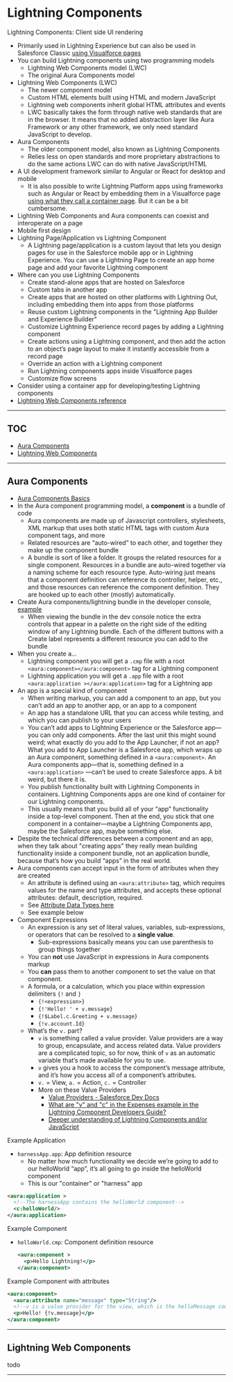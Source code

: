 # Lightning Components

Lightning Components: Client side UI rendering

- Primarily used in Lightning Experience but can also be used in Salesforce Classic [using Visualforce pages](https://developer.salesforce.com/docs/atlas.en-us.lightning.meta/lightning/components_visualforce.htm)
- You can build Lightning components using two programming models
  - Lightning Web Components model (LWC)
  - The original Aura Components model
- Lightning Web Components (LWC)
  - The newer component model
  - Custom HTML elements built using HTML and modern JavaScript
  - Lightning web components inherit global HTML attributes and events
  - LWC basically takes the form through native web standards that are in the browser. It means that no added abstraction layer like Aura Framework or any other framework, we only need standard JavaScript to develop.
- Aura Components
  - The older component model, also known as Lightning Components
  - Relies less on open standards and more proprietary abstractions to do the same actions LWC can do with native JavaScript/HTML
- A UI development framework similar to Angular or React for desktop and mobile
  - It is also possible to write Lightning Platform apps using frameworks such as Angular or React by embedding them in a Visualforce page [using what they call a container page](https://developer.salesforce.com/docs/atlas.en-us.224.0.pages.meta/pages/pages_html_container_page.htm). But it can be a bit cumbersome.
- Lightning Web Components and Aura components can coexist and interoperate on a page
- Mobile first design
- Lightning Page/Application vs Lightning Component
  - A Lightning page/application is a custom layout that lets you design pages for use in the Salesforce mobile app or in Lightning Experience. You can use a Lightning Page to create an app home page and add your favorite Lightning component
- Where can you use Lightning Components
  - Create stand-alone apps that are hosted on Salesforce
  - Custom tabs in another app
  - Create apps that are hosted on other platforms with Lightning Out, including embedding them into apps from those platforms
  - Reuse custom Lightning components in the "Lightning App Builder and Experience Builder"
  - Customize Lightning Experience record pages by adding a Lightning component
  - Create actions using a Lightning component, and then add the action to an object’s page layout to make it instantly accessible from a record page
  - Override an action with a Lightning component
  - Run Lightning components apps inside Visualforce pages
  - Customize flow screens
- Consider using a container app for developing/testing Lightning components
- [Lightning Web Components reference](https://developer.salesforce.com/docs/component-library/overview/components)

---

## TOC

- [Aura Components](#aura-components)
- [Lightning Web Components](#lightning-web-components)

---

## Aura Components

- [Aura Components Basics](https://trailhead.salesforce.com/content/learn/modules/lex_dev_lc_basics?trail_id=lex_dev&trailmix_slug=getting-started)
- In the Aura component programming model, a **component** is a bundle of code
  - Aura components are made up of Javascript controllers, stylesheets, XML markup that uses both static HTML tags with custom Aura component tags, and more
  - Related resources are “auto-wired” to each other, and together they make up the component bundle
  - A bundle is sort of like a folder. It groups the related resources for a single component. Resources in a bundle are auto-wired together via a naming scheme for each resource type. Auto-wiring just means that a component definition can reference its controller, helper, etc., and those resources can reference the component definition. They are hooked up to each other (mostly) automatically.
- Create Aura components/lightning bundle in the developer console, [example](https://trailhead.salesforce.com/content/learn/modules/lex_dev_lc_basics/lex_dev_lc_basics_create?trail_id=lex_dev&trailmix_slug=getting-started)
  - When viewing the bundle in the dev console notice the extra controls that appear in a palette on the right side of the editing window of any Lightning bundle. Each of the different buttons with a Create label represents a different resource you can add to the bundle
- When you create a...
  - Lightning component you will get a `.cmp` file with a root `<aura:component></aura:component>` tag for a Lightning component
  - Lightning application you will get a `.app` file with a root `<aura:application ></aura:application>` tag for a Lightning app
- An app is a special kind of component
  - When writing markup, you can add a component to an app, but you can’t add an app to another app, or an app to a component
  - An app has a standalone URL that you can access while testing, and which you can publish to your users
  - You can’t add apps to Lightning Experience or the Salesforce app—you can only add components. After the last unit this might sound weird; what exactly do you add to the App Launcher, if not an app? What you add to App Launcher is a Salesforce app, which wraps up an Aura component, something defined in a `<aura:component>`. An Aura components app—that is, something defined in a `<aura:application>` —can’t be used to create Salesforce apps. A bit weird, but there it is.
  - You publish functionality built with Lightning Components in containers. Lightning Components apps are one kind of container for our Lightning components.
  - This usually means that you build all of your “app” functionality inside a top-level component. Then at the end, you stick that one component in a container—maybe a Lightning Components app, maybe the Salesforce app, maybe something else.
- Despite the technical differences between a component and an app, when they talk about "creating apps" they really mean building functionality inside a component bundle, not an application bundle, because that’s how you build “apps” in the real world.
- Aura components can accept input in the form of attributes when they are created
  - An attribute is defined using an `<aura:attribute>` tag, which requires values for the name and type attributes, and accepts these optional attributes: default, description, required.
  - See [Attribute Data Types here](https://trailhead.salesforce.com/content/learn/modules/lex_dev_lc_basics/lex_dev_lc_basics_attributes_expressions?trail_id=lex_dev&trailmix_slug=getting-started)
  - See example below
- Component Expressions
  - An expression is any set of literal values, variables, sub-expressions, or operators that can be resolved to a **single value**.
    - Sub-expressions basically means you can use parenthesis to group things together
  - You can **not** use JavaScript in expressions in Aura components markup
  - You **can** pass them to another component to set the value on that component.
  - A formula, or a calculation, which you place within expression delimiters `{!` and `}`
    - `{!<expression>}`
    - `{!'Hello! ' + v.message}`
    - `{!$Label.c.Greeting + v.message}`
    - `{!v.account.Id}`
  - What’s the `v.` part?
    - `v` is something called a value provider. Value providers are a way to group, encapsulate, and access related data. Value providers are a complicated topic, so for now, think of `v` as an automatic variable that’s made available for you to use.
    - `v` gives you a hook to access the component’s message attribute, and it’s how you access all of a component’s attributes.
    - `v.` = View, `a.` = Action, `c.` = Controller
    - More on these Value Providers
      - [Value Providers - Salesforce Dev Docs](https://developer.salesforce.com/docs/atlas.en-us.lightning.meta/lightning/expr_source.htm)
      - [What are "v" and "c" in the Expenses example in the Lightning Component Developers Guide?](https://developer.salesforce.com/forums/?id=906F0000000AoVeIAK)
      - [Deeper understanding of Lightning Components and/or JavaScript](https://developer.salesforce.com/forums?id=906F0000000AndMIAS)

Example Application

- `harnessApp.app`: App definition resource
  - No matter how much functionality we decide we’re going to add to our helloWorld “app”, it’s all going to go inside the helloWorld component
  - This is our "container" or "harness" app

```xml
<aura:application >
  <!--The harnessApp contains the helloWorld component-->
  <c:helloWorld/>
</aura:application>
```

Example Component

- `helloWorld.cmp`: Component definition resource

  ```xml
  <aura:component >
    <p>Hello Lightning!</p>
  </aura:component>
  ```

Example Component with attributes

```xml
<aura:component>
  <aura:attribute name="message" type="String"/>
  <!--v is a value provider for the view, which is the helloMessage component itself-->
  <p>Hello! {!v.message}</p>
</aura:component>
```

---

## Lightning Web Components

todo

---
